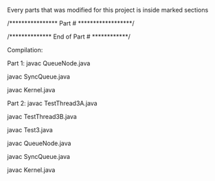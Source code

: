 Every parts that was modified for this project is inside marked sections

/**************** Part # ******************/

/************** End of Part # ************/

Compilation:

Part 1:
  javac QueueNode.java
  
  javac SyncQueue.java
  
  javac Kernel.java

Part 2:
  javac TestThread3A.java
  
  javac TestThread3B.java
  
  javac Test3.java
  
  javac QueueNode.java
  
  javac SyncQueue.java
  
  javac Kernel.java
